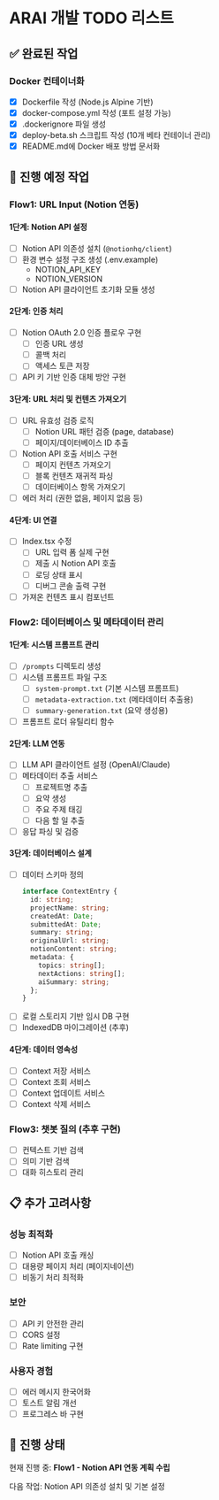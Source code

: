# ARAI 개발 TODO 리스트

## ✅ 완료된 작업

### Docker 컨테이너화
- [x] Dockerfile 작성 (Node.js Alpine 기반)
- [x] docker-compose.yml 작성 (포트 설정 가능)
- [x] .dockerignore 파일 생성
- [x] deploy-beta.sh 스크립트 작성 (10개 베타 컨테이너 관리)
- [x] README.md에 Docker 배포 방법 문서화

## 🚀 진행 예정 작업

### Flow1: URL Input (Notion 연동)

#### 1단계: Notion API 설정
- [ ] Notion API 의존성 설치 (`@notionhq/client`)
- [ ] 환경 변수 설정 구조 생성 (.env.example)
  - NOTION_API_KEY
  - NOTION_VERSION
- [ ] Notion API 클라이언트 초기화 모듈 생성

#### 2단계: 인증 처리
- [ ] Notion OAuth 2.0 인증 플로우 구현
  - [ ] 인증 URL 생성
  - [ ] 콜백 처리
  - [ ] 액세스 토큰 저장
- [ ] API 키 기반 인증 대체 방안 구현

#### 3단계: URL 처리 및 컨텐츠 가져오기
- [ ] URL 유효성 검증 로직
  - [ ] Notion URL 패턴 검증 (page, database)
  - [ ] 페이지/데이터베이스 ID 추출
- [ ] Notion API 호출 서비스 구현
  - [ ] 페이지 컨텐츠 가져오기
  - [ ] 블록 컨텐츠 재귀적 파싱
  - [ ] 데이터베이스 항목 가져오기
- [ ] 에러 처리 (권한 없음, 페이지 없음 등)

#### 4단계: UI 연결
- [ ] Index.tsx 수정
  - [ ] URL 입력 폼 실제 구현
  - [ ] 제출 시 Notion API 호출
  - [ ] 로딩 상태 표시
  - [ ] 디버그 콘솔 출력 구현
- [ ] 가져온 컨텐츠 표시 컴포넌트

### Flow2: 데이터베이스 및 메타데이터 관리

#### 1단계: 시스템 프롬프트 관리
- [ ] `/prompts` 디렉토리 생성
- [ ] 시스템 프롬프트 파일 구조
  - [ ] `system-prompt.txt` (기본 시스템 프롬프트)
  - [ ] `metadata-extraction.txt` (메타데이터 추출용)
  - [ ] `summary-generation.txt` (요약 생성용)
- [ ] 프롬프트 로더 유틸리티 함수

#### 2단계: LLM 연동
- [ ] LLM API 클라이언트 설정 (OpenAI/Claude)
- [ ] 메타데이터 추출 서비스
  - [ ] 프로젝트명 추출
  - [ ] 요약 생성
  - [ ] 주요 주제 태깅
  - [ ] 다음 할 일 추출
- [ ] 응답 파싱 및 검증

#### 3단계: 데이터베이스 설계
- [ ] 데이터 스키마 정의
  ```typescript
  interface ContextEntry {
    id: string;
    projectName: string;
    createdAt: Date;
    submittedAt: Date;
    summary: string;
    originalUrl: string;
    notionContent: string;
    metadata: {
      topics: string[];
      nextActions: string[];
      aiSummary: string;
    };
  }
  ```
- [ ] 로컬 스토리지 기반 임시 DB 구현
- [ ] IndexedDB 마이그레이션 (추후)

#### 4단계: 데이터 영속성
- [ ] Context 저장 서비스
- [ ] Context 조회 서비스
- [ ] Context 업데이트 서비스
- [ ] Context 삭제 서비스

### Flow3: 챗봇 질의 (추후 구현)
- [ ] 컨텍스트 기반 검색
- [ ] 의미 기반 검색
- [ ] 대화 히스토리 관리

## 📋 추가 고려사항

### 성능 최적화
- [ ] Notion API 호출 캐싱
- [ ] 대용량 페이지 처리 (페이지네이션)
- [ ] 비동기 처리 최적화

### 보안
- [ ] API 키 안전한 관리
- [ ] CORS 설정
- [ ] Rate limiting 구현

### 사용자 경험
- [ ] 에러 메시지 한국어화
- [ ] 토스트 알림 개선
- [ ] 프로그레스 바 구현

## 🔄 진행 상태

현재 진행 중: **Flow1 - Notion API 연동 계획 수립**

다음 작업: Notion API 의존성 설치 및 기본 설정